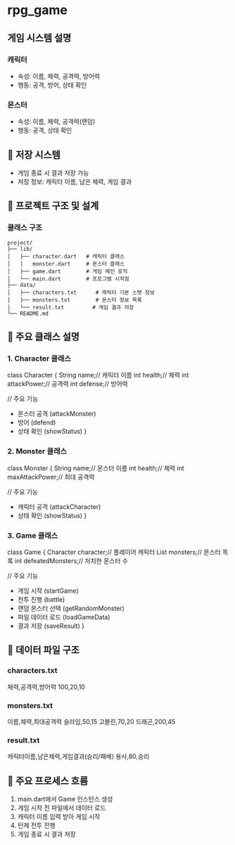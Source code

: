 # rpg_game
## 게임 시스템 설명

### 캐릭터
- 속성: 이름, 체력, 공격력, 방어력
- 행동: 공격, 방어, 상태 확인


### 몬스터
- 속성: 이름, 체력, 공격력(랜덤)
- 행동: 공격, 상태 확인




## 📝 저장 시스템
- 게임 종료 시 결과 저장 가능
- 저장 정보: 캐릭터 이름, 남은 체력, 게임 결과




## 📁 프로젝트 구조 및 설계

### 클래스 구조
```
project/
├── lib/
│   ├── character.dart   # 캐릭터 클래스
│   │   monster.dart     # 몬스터 클래스
│   ├── game.dart        # 게임 메인 로직
│   └── main.dart        # 프로그램 시작점
├── data/
│   ├── characters.txt      # 캐릭터 기본 스탯 정보
│   ├── monsters.txt        # 몬스터 정보 목록
│   └── result.txt         # 게임 결과 저장
└── README.md
```



## 📌 주요 클래스 설명

### 1. Character 클래스

class Character {
  String name;// 캐릭터 이름
  int health;// 체력
  int attackPower;// 공격력
  int defense;// 방어력

// 주요 기능
  - 몬스터 공격 (attackMonster)
  - 방어 (defend)
  - 상태 확인 (showStatus)
}

### 2. Monster 클래스

class Monster {
  String name;// 몬스터 이름
  int health;// 체력
  int maxAttackPower;// 최대 공격력

// 주요 기능
  - 캐릭터 공격 (attackCharacter)
  - 상태 확인 (showStatus)
}

### 3. Game 클래스
class Game {
  Character character;// 플레이어 캐릭터
  List<Monster> monsters;// 몬스터 목록
  int defeatedMonsters;// 처치한 몬스터 수

// 주요 기능
  - 게임 시작 (startGame)
  - 전투 진행 (battle)
  - 랜덤 몬스터 선택 (getRandomMonster)
  - 파일 데이터 로드 (loadGameData)
  - 결과 저장 (saveResult)
}



## 💾 데이터 파일 구조

### characters.txt
체력,공격력,방어력
100,20,10

### monsters.txt
이름,체력,최대공격력
슬라임,50,15
고블린,70,20
드래곤,200,45

### result.txt
캐릭터이름,남은체력,게임결과(승리/패배)
용사,80,승리



## 🔄 주요 프로세스 흐름
1. main.dart에서 Game 인스턴스 생성
2. 게임 시작 전 파일에서 데이터 로드
3. 캐릭터 이름 입력 받아 게임 시작
4. 턴제 전투 진행
5. 게임 종료 시 결과 저장
